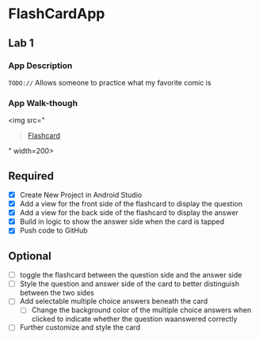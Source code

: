 # FlashCardApp


## Lab 1

### App Description
`TODO://` Allows someone to practice what my favorite comic is

### App Walk-though


<img src="<blockquote class="imgur-embed-pub" lang="en" data-id="a/eYSYe6M"  ><a href="//imgur.com/a/eYSYe6M">Flashcard</a></blockquote><script async src="//s.imgur.com/min/embed.js" charset="utf-8"></script>" width=200><br>


## Required
- [X] Create New Project in Android Studio
- [X] Add a view for the front side of the flashcard to display the question
- [X] Add a view for the back side of the flashcard to display the answer
- [X] Build in logic to show the answer side when the card is tapped
- [X] Push code to GitHub
## Optional
- [ ] toggle the flashcard between the question side and the answer side
- [ ] Style the question and answer side of the card to better distinguish between the two sides
- [ ] Add selectable multiple choice answers beneath the card
   - [ ] Change the background color of the multiple choice answers when clicked to indicate whether the question waanswered correctly
- [ ] Further customize and style the card
